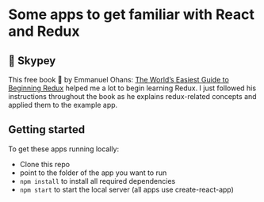 # Some apps to get familiar with React and Redux

## :pushpin: Skypey

This free book :blue_book: by Emmanuel Ohans: [The World’s Easiest Guide to Beginning Redux](https://www.freecodecamp.org/news/understanding-redux-the-worlds-easiest-guide-to-beginning-redux-c695f45546f6/) helped me a lot to begin learning Redux. I just followed his instructions throughout the book as he explains redux-related concepts and applied them to the example app.




## Getting started

To get these apps running locally:

- Clone this repo
- point to the folder of the app you want to run
- `npm install` to install all required dependencies
- `npm start` to start the local server (all apps use create-react-app)
